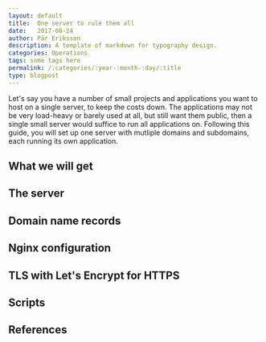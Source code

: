 ```yaml
---
layout: default
title:  One server to rule them all
date:   2017-08-24
author: Pär Eriksson
description: A template of markdown for typography design.
categories: Operations
tags: some tags here
permalink: /:categories/:year-:month-:day/:title
type: blogpost
---
```


Let's say you have a number of small projects and applications you want to host on a single server, to keep the costs down. The applications may not be very load-heavy or barely used at all, but still want them public, then a single small server would suffice to run all applications on. Following this guide, you will set up one server with mutliple domains and subdomains, each running its own application.

## What we will get

## The server

## Domain name records

## Nginx configuration

## TLS with Let's Encrypt for HTTPS

## Scripts

## References
